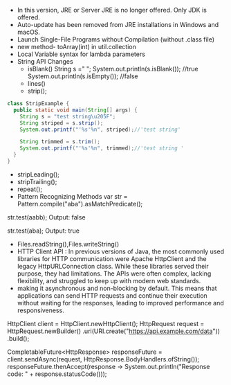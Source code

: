 * In this version, JRE or Server JRE is no longer offered. Only JDK is offered.
* Auto-update has been removed from JRE installations in Windows and macOS.
* Launch Single-File Programs without Compilation (without .class file)
* new method- toArray(int) in util.collection
* Local Variable syntax for lambda parameters
* String API Changes
   * isBlank()
     String s =" ";
     System.out.println(s.isBlank()); //true
     System.out.println(s.isEmpty()); //false
   * lines()
   * strip();
```JAVA
class StripExample {
  public static void main(String[] args) {
    String s = "test string\u205F";
    String striped = s.strip();
    System.out.printf("'%s'%n", striped);//'test string'

    String trimmed = s.trim();
    System.out.printf("'%s'%n", trimmed);//'test string '
  }
}
```
   * stripLeading();
   * stripTrailing();
   * repeat();
* Pattern Recognizing Methods
var str = Pattern.compile("aba").asMatchPredicate();

str.test(aabb);
Output: false

str.test(aba);
Output: true
* Files.readString(),Files.writeString()
* HTTP Client API : In previous versions of Java, the most commonly used libraries for HTTP communication were Apache HttpClient and the legacy HttpURLConnection class. While these libraries served their purpose, they had limitations. The APIs were often complex, lacking flexibility, and struggled to keep up with modern web standards.
* making it asynchronous and non-blocking by default. This means that applications can send HTTP requests and continue their execution without waiting for the responses, leading to improved performance and responsiveness.

HttpClient client = HttpClient.newHttpClient();
  HttpRequest request = HttpRequest.newBuilder()
  .uri(URI.create("https://api.example.com/data"))
  .build();

CompletableFuture<HttpResponse<String>> responseFuture =
client.sendAsync(request, HttpResponse.BodyHandlers.ofString());
responseFuture.thenAccept(response ->
System.out.println("Response code: " + response.statusCode()));
